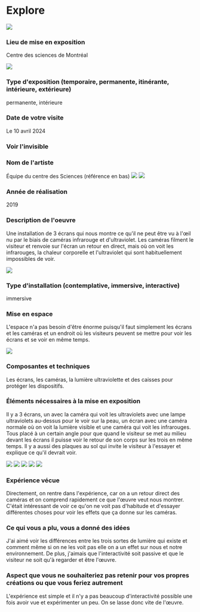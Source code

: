 # Explore

![]([https://github.com/sandrinejeann/H24_V11_inspirations_JEAN/blob/main/JEREMY_SHAW_phase_shifting_index/media/photo_shaw/Titre_oeuvre.png](https://github.com/sandrinejeann/H24_V11_inspirations_JEAN/blob/main/centre_des_sciences/photo/explication.png))
 
### Lieu de mise en exposition
Centre des sciences de Montréal

![](https://github.com/sandrinejeann/H24_V11_inspirations_JEAN/blob/main/centre_des_sciences/photo/moi_devant.png)
 
### Type d'exposition (temporaire, permanente, itinérante, intérieure, extérieure)
permanente, intérieure
 
### Date de votre visite
Le 10 avril 2024
 
### Voir l'invisible

 
### Nom de l'artiste
Équipe du centre des Sciences (référence en bas)
![](https://github.com/sandrinejeann/H24_V11_inspirations_JEAN/blob/main/centre_des_sciences/photo/credits2.png)
![](https://github.com/sandrinejeann/H24_V11_inspirations_JEAN/blob/main/centre_des_sciences/photo/credits1.png)
 
### Année de réalisation
2019
 
### Description de l'oeuvre
Une installation de 3 écrans qui nous montre ce qu'il ne peut être vu à l'œil nu par le biais de caméras infrarouge et d'ultraviolet. Les caméras filment le visiteur et renvoie sur l'écran un retour en direct, mais où on voit les infrarouges, la chaleur corporelle et l'ultraviolet qui sont habituellement impossibles de voir.

![](https://github.com/sandrinejeann/H24_V11_inspirations_JEAN/blob/main/JEREMY_SHAW_phase_shifting_index/media/photo_shaw/cartel_01.png)

 
### Type d'installation (contemplative, immersive, interactive)
immersive 

 
### Mise en espace
L'espace n'a pas besoin d'être énorme puisqu'il faut simplement les écrans et les caméras et un endroit où les visiteurs peuvent se mettre pour voir les écrans et se voir en même temps.

![](https://github.com/sandrinejeann/H24_V11_inspirations_JEAN/blob/main/centre_des_sciences/photo/normal.png)

 
### Composantes et techniques
Les écrans, les caméras, la lumière ultraviolette et des caisses pour protéger les dispositifs.
 
### Éléments nécessaires à la mise en exposition
Il y a 3 écrans, un avec la caméra qui voit les ultraviolets avec une lampe ultraviolets au-dessus pour le voir sur la peau, un écran avec une caméra normale où on voit la lumière visible et une caméra qui voit les infrarouges. Tous placé à un certain angle pour que quand le visiteur se met au milieu devant les écrans il puisse voir le retour de son corps sur les trois en même temps. Il y a aussi des plaques au sol qui invite le visiteur à l'essayer et explique ce qu'il devrait voir.

![](https://github.com/sandrinejeann/H24_V11_inspirations_JEAN/blob/main/centre_des_sciences/photo/ultraviolet.png)
![](https://github.com/sandrinejeann/H24_V11_inspirations_JEAN/blob/main/centre_des_sciences/photo/normal.png)
![](https://github.com/sandrinejeann/H24_V11_inspirations_JEAN/blob/main/centre_des_sciences/photo/infrarouge.png)
![](https://github.com/sandrinejeann/H24_V11_inspirations_JEAN/blob/main/centre_des_sciences/photo/lumiere_ultraviolette.png)
![](https://github.com/sandrinejeann/H24_V11_inspirations_JEAN/blob/main/centre_des_sciences/photo/caisse_protective.png)

 
### Expérience vécue
Directement, on rentre dans l'expérience, car on a un retour direct des caméras et on comprend rapidement ce que l'œuvre veut nous montrer. C'était intéressant de voir ce qu'on ne voit pas d'habitude et d'essayer différentes choses pour voir les effets que ça donne sur les caméras.

 
### Ce qui vous a plu, vous a donné des idées
J'ai aimé voir les différences entre les trois sortes de lumière qui existe et comment même si on ne les voit pas elle on a un effet sur nous et notre environnement. De plus, j'aimais que l'interactivité soit passive et que le visiteur ne soit qu'à regarder et être l'œuvre.


### Aspect que vous ne souhaiteriez pas retenir pour vos propres créations ou que vous feriez autrement
L'expérience est simple et il n'y a pas beaucoup d'interactivité possible une fois avoir vue et expérimenter un peu. On se lasse donc vite de l'œuvre.


